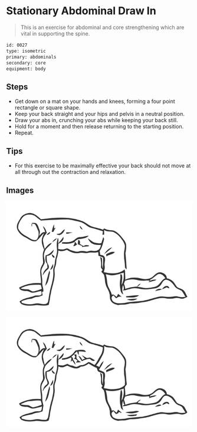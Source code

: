 # Stationary Abdominal Draw In
> This is an exercise for abdominal and core strengthening which are vital in supporting the spine.

``` 
id: 0027 
type: isometric 
primary: abdominals 
secondary: core 
equipment: body 
``` 

## Steps

 - Get down on a mat on your hands and knees, forming a four point rectangle or square shape.
 - Keep your back straight and your hips and pelvis in a neutral position.
 - Draw your abs in, crunching your abs while keeping your back still.
 - Hold for a moment and then release returning to the starting position.
 - Repeat.

## Tips

 - For this exercise to be maximally effective your back should not move at all through out the contraction and relaxation.

## Images

![](../svg/0027-relaxation.svg)

![](../svg/0027-tension.svg)
